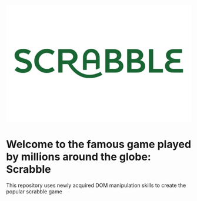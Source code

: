 ![scrabble](/img/Scrabble-logo.png)

# Welcome to the famous game played by millions around the globe: Scrabble
This repository uses newly acquired DOM manipulation skills to create the popular scrabble game
